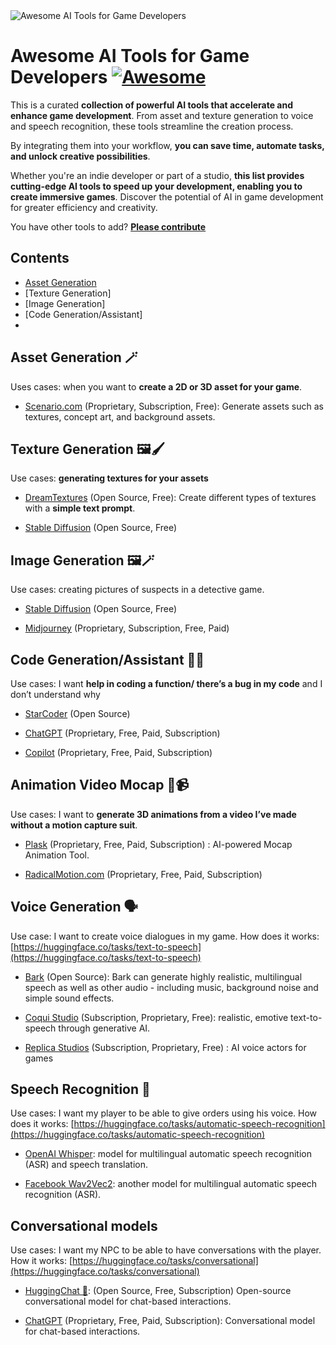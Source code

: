 <img src="./assets/img/cover.jpg" alt="Awesome AI Tools for Game Developers"/>

# Awesome AI Tools for Game Developers [![Awesome](https://awesome.re/badge.svg)](https://awesome.re)

This is a curated **collection of powerful AI tools that accelerate and enhance game development**. From asset and texture generation to voice and speech recognition, these tools streamline the creation process. 

By integrating them into your workflow, **you can save time, automate tasks, and unlock creative possibilities**. 

Whether you're an indie developer or part of a studio, **this list provides cutting-edge AI tools to speed up your development, enabling you to create immersive games**. Discover the potential of AI in game development for greater efficiency and creativity.

You have other tools to add? **[Please contribute](https://github.com/simoninithomas/awesome-ai-tools-for-game-dev/pulls)**

## Contents
- [Asset Generation](#asset-generation)
- [Texture Generation]
- [Image Generation]
- [Code Generation/Assistant]
- 

## Asset Generation 🪄
Uses cases: when you want to **create a 2D or 3D asset for your game**.

- [Scenario.com](https://www.scenario.com/) (Proprietary, Subscription, Free): Generate assets such as textures, concept art, and background assets.

## Texture Generation 🖼️🖌️
Use cases: **generating textures for your assets**

- [DreamTextures](https://github.com/carson-katri/dream-textures) (Open Source, Free): Create different types of textures with a **simple text prompt**.

- [Stable Diffusion](https://huggingface.co/spaces/stabilityai/stable-diffusion) (Open Source, Free)

## Image Generation 🖼️🪄
Use cases: creating pictures of suspects in a detective game.

- [Stable Diffusion](https://huggingface.co/spaces/stabilityai/stable-diffusion) (Open Source, Free)

- [Midjourney](https://www.midjourney.com/home/) (Proprietary, Subscription, Free, Paid)

## Code Generation/Assistant 👩‍💻
Use cases: I want **help in coding a function/ there’s a bug in my code** and I don’t understand why

- [StarCoder](https://huggingface.co/bigcode/starcoder) (Open Source)

- [ChatGPT](https://chat.openai.com/) (Proprietary, Free, Paid, Subscription)

- [Copilot](https://github.com/features/copilot) (Proprietary, Free, Paid, Subscription)

## Animation Video Mocap 💃📹
Use cases: I want to **generate 3D animations from a video I’ve made without a motion capture suit**.
- [Plask](https://motion.plask.ai/) (Proprietary, Free, Paid, Subscription) : AI-powered Mocap
Animation Tool.

- [RadicalMotion.com](https://radicalmotion.com/) (Proprietary, Free, Paid, Subscription)


## Voice Generation 🗣️
Use case: I want to create voice dialogues in my game.
How does it works: [https://huggingface.co/tasks/text-to-speech](https://huggingface.co/tasks/text-to-speech)

- [Bark](https://github.com/suno-ai/bark) (Open Source): Bark can generate highly realistic, multilingual speech as well as other audio - including music, background noise and simple sound effects. 

- [Coqui Studio](https://coqui.ai/) (Subscription, Proprietary, Free): realistic, emotive text-to-speech through generative AI.

- [Replica Studios](https://replicastudios.com/) (Subscription, Proprietary, Free) : AI voice actors for games

## Speech Recognition 💬
Use cases: I want my player to be able to give orders using his voice.
How does it works: [https://huggingface.co/tasks/automatic-speech-recognition](https://huggingface.co/tasks/automatic-speech-recognition)

- [OpenAI Whisper](https://huggingface.co/openai/whisper-base): model for multilingual automatic speech recognition (ASR) and speech translation.

- [Facebook Wav2Vec2](https://huggingface.co/facebook/wav2vec2-large-xlsr-53): another model for multilingual automatic speech recognition (ASR).

## Conversational models
Use cases: I want my NPC to be able to have conversations with the player.
How it works: [https://huggingface.co/tasks/conversational](https://huggingface.co/tasks/conversational)

- [HuggingChat 🤗](https://huggingface.co/chat/): (Open Source, Free, Subscription) Open-source conversational model for chat-based interactions.

- [ChatGPT](https://chat.openai.com/) (Proprietary, Free, Paid, Subscription): Conversational model for chat-based interactions.

